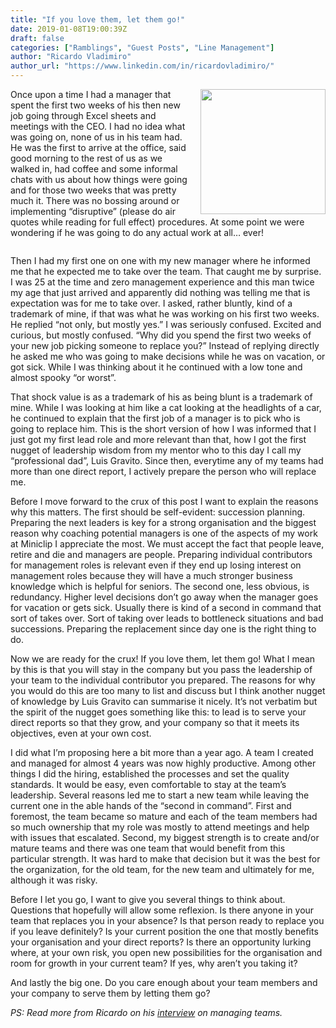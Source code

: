 ```yaml
---
title: "If you love them, let them go!"
date: 2019-01-08T19:00:39Z
draft: false
categories: ["Ramblings", "Guest Posts", "Line Management"]
author: "Ricardo Vladimiro"
author_url: "https://www.linkedin.com/in/ricardovladimiro/"
---
```


<img src='/img/ricardo-vladimiro.jpeg' style='float:right; width:200px;margin-left:15px'/>

Once upon a time I had a manager that spent the first two weeks of his then new
job going through Excel sheets and meetings with the CEO. I had no idea what was
going on, none of us in his team had. He was the first to arrive at the office,
said good morning to the rest of us as we walked in, had coffee and some
informal chats with us about how things were going and for those two weeks that
was pretty much it. There was no bossing around or implementing “disruptive”
(please do air quotes while reading for full effect) procedures. At some point
we were wondering if he was going to do any actual work at all… ever!

<div style='clear:both'></div>
<!--more-->

Then I had my first one on one with my new manager where he informed me that he
expected me to take over the team. That caught me by surprise. I was 25 at the
time and zero management experience and this man twice my age that just arrived
and apparently did nothing was telling me that is expectation was for me to take
over. I asked, rather bluntly, kind of a trademark of mine, if that was what he
was working on his first two weeks. He replied “not only, but mostly yes.” I was
seriously confused. Excited and curious, but mostly confused. “Why did you spend
the first two weeks of your new job picking someone to replace you?” Instead of
replying directly he asked me who was going to make decisions while he was on
vacation, or got sick. While I was thinking about it he continued with a low
tone and almost spooky “or worst”.

That shock value is as a trademark of his as being blunt is a trademark of mine.
While I was looking at him like a cat looking at the headlights of a car, he
continued to explain that the first job of a manager is to pick who is going to
replace him. This is the short version of how I was informed that I just got my
first lead role and more relevant than that, how I got the first nugget of
leadership wisdom from my mentor who to this day I call my “professional dad”,
Luis Gravito. Since then, everytime any of my teams had more than one direct
report, I actively prepare the person who will replace me.

Before I move forward to the crux of this post I want to explain the reasons why
this matters. The first should be self-evident: succession planning. Preparing
the next leaders is key for a strong organisation and the biggest reason why
coaching potential managers is one of the aspects of my work at Miniclip I
appreciate the most. We must accept the fact that people leave, retire and die
and managers are people. Preparing individual contributors for management roles
is relevant even if they end up losing interest on management roles because they
will have a much stronger business knowledge which is helpful for seniors. The
second one, less obvious, is redundancy. Higher level decisions don’t go away
when the manager goes for vacation or gets sick. Usually there is kind of a
second in command that sort of takes over. Sort of taking over leads to
bottleneck situations and bad successions. Preparing the replacement since day
one is the right thing to do.

Now we are ready for the crux! If you love them, let them go! What I mean by
this is that you will stay in the company but you pass the leadership of your
team to the individual contributor you prepared. The reasons for why you would
do this are too many to list and discuss but I think another nugget of knowledge
by Luis Gravito can summarise it nicely. It’s not verbatim but the spirit of the nugget goes something
like this: to lead is to serve your direct reports so that they grow, and your
company so that it meets its objectives, even at your own cost.

I did what I’m proposing here a bit more than a year ago. A team I created and
managed for almost 4 years was now highly productive. Among other things I did
the hiring, established the processes and set the quality standards. It would be
easy, even comfortable to stay at the team’s leadership. Several reasons led me
to start a new team while leaving the current one in the able hands of the
“second in command”. First and foremost, the team became so mature and each of
the team members had so much ownership that my role was mostly to attend
meetings and help with issues that escalated. Second, my biggest strength is to
create and/or mature teams and there was one team that would benefit from this
particular strength. It was hard to make that decision but it was the best for
the organization, for the old team, for the new team and ultimately for me,
although it was risky.

Before I let you go, I want to give you several things to think about. Questions
that hopefully will allow some reflexion. Is there anyone in your team that
replaces you in your absence? Is that person ready to replace you if you leave
definitely? Is your current position the one that mostly benefits your
organisation and your direct reports? Is there an opportunity lurking where, at
your own risk, you open new possibilities for the organisation and room for
growth in your current team? If yes, why aren’t you taking it?

And lastly the big one. Do you care enough about your team members and your
company to serve them by letting them go? 

_PS: Read more from Ricardo on his [interview](/post/manager-interview-ricardo-vladimiro/) on managing teams._

